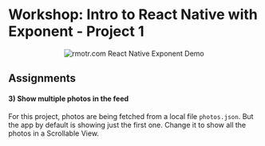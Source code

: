 # Workshop: Intro to React Native with Exponent - Project 1

<p align='center'>
  <img
      src="https://media.giphy.com/media/l0Hlzh7zu2KyN4eiY/giphy.gif"
      alt="rmotr.com React Native Exponent Demo" />
</p>

## Assignments

#### 3) Show multiple photos in the feed

For this project, photos are being fetched from a local file `photos.json`. But the app by default is showing just the first one. Change it to show all the photos in a Scrollable View.
